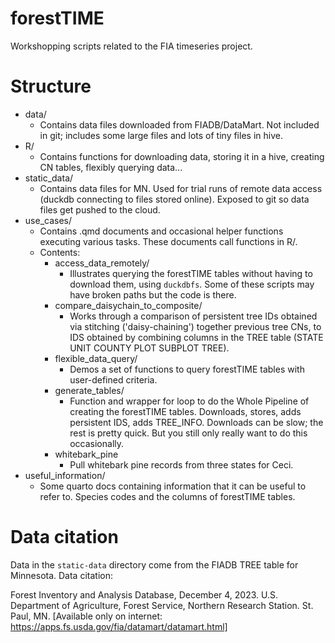 # forestTIME

Workshopping scripts related to the FIA timeseries project.


# Structure

- data/
  - Contains data files downloaded from FIADB/DataMart. Not included in git; includes some large files and lots of tiny files in hive.
- R/
  - Contains functions for downloading data, storing it in a hive, creating CN tables, flexibly querying data...
- static_data/
  - Contains data files for MN. Used for trial runs of remote data access (duckdb connecting to files stored online). Exposed to git so data files get pushed to the cloud.
- use_cases/
  - Contains .qmd documents and occasional helper functions executing various tasks. These documents call functions in R/.
  - Contents:
    - access_data_remotely/
       - Illustrates querying the forestTIME tables without having to download them, using `duckdbfs`. Some of these scripts may have broken paths but the code is there.
    - compare_daisychain_to_composite/
        - Works through a comparison of persistent tree IDs obtained via stitching ('daisy-chaining') together previous tree CNs, to IDS obtained by combining columns in the TREE table (STATE UNIT COUNTY PLOT SUBPLOT TREE). 
    - flexible_data_query/
        - Demos a set of functions to query forestTIME tables with user-defined criteria.
    - generate_tables/
       - Function and wrapper for loop to do the Whole Pipeline of creating the forestTIME tables. Downloads, stores, adds persistent IDS, adds TREE_INFO. Downloads can be slow; the rest is pretty quick. But you still only really want to do this occasionally.
    - whitebark_pine
        - Pull whitebark pine records from three states for Ceci.
- useful_information/
  - Some quarto docs containing information that it can be useful to refer to. Species codes and the columns of forestTIME tables.
    

# Data citation

Data in the `static-data` directory come from the FIADB TREE table for Minnesota. Data citation:

Forest Inventory and Analysis Database, December 4, 2023. U.S. Department of Agriculture, Forest Service, Northern Research Station. St. Paul, MN. [Available only on internet: https://apps.fs.usda.gov/fia/datamart/datamart.html] 

